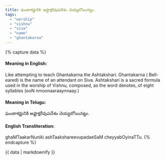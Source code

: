 ```yaml
---
title: ఘంటాకర్ణునికి అష్టాక్షరీవుపదేశం చెయ్యబోయినట్టు.
tags:
  - "worship"
  - "vishnu"
  - "siva"
  - "name"
  - "ghantakarna"
---
```


{% capture data %}
#### Meaning in English:
Like attempting to teach Ghantakarna the Ashtakshari.
Ghantakarna ( Bell-eared) is the name of an attendant on Siva.
Ashtakshari is a sacred formula used in the worship of Vishnu, composed, as the word denotes, of eight syllables (ooN nmoonaaraaynnaay.)

#### Meaning in Telugu:
ఘంటాకర్ణునికి అష్టాక్షరీవుపదేశం చెయ్యబోయినట్టు.

#### English Transliteration:
ghaMTaakarNuniki ashTaakshareevupadaeSaM cheyyabOyinaTTu.
{% endcapture %}

{{ data | markdownify }}

